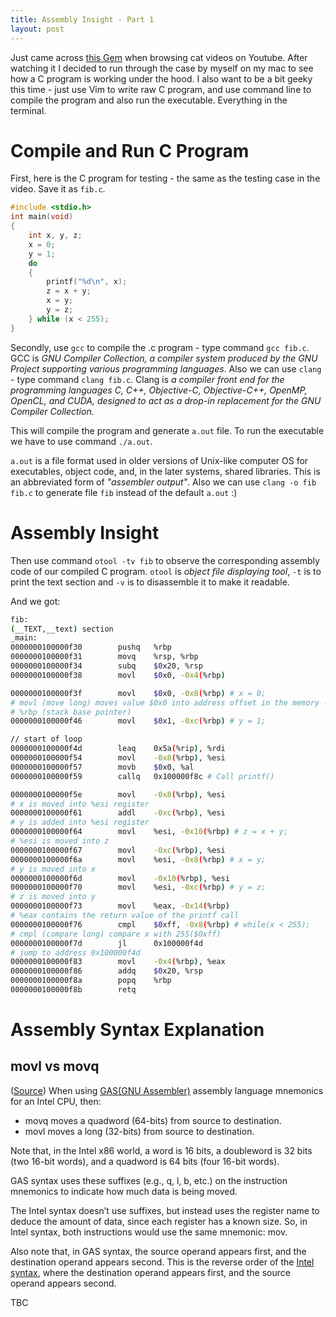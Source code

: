 ```yaml
---
title: Assembly Insight - Part 1
layout: post
---
```

Just came across [this Gem](https://www.youtube.com/watch?v=yOyaJXpAYZQ&t=0s&list=WL&index=48) when browsing cat videos on Youtube. After watching it I decided to run through the case by myself on my mac to see how a C program is working under the hood. I also want to be a bit geeky this time - just use Vim to write raw C program, and use command line to compile the program and also run the executable. Everything in the terminal.

# Compile and Run C Program

First, here is the C program for testing - the same as the testing case in the video. Save it as `fib.c`.

``` c
#include <stdio.h>
int main(void)
{
    int x, y, z;
    x = 0;
    y = 1;
    do
    {
        printf("%d\n", x);
        z = x + y;
        x = y;
        y = z;
    } while (x < 255);
}
```

Secondly, use `gcc` to compile the .c program - type command `gcc fib.c`. GCC is *GNU Compiler Collection, a compiler system produced by the GNU Project supporting various programming languages*. Also we can use `clang` - type command `clang fib.c`. Clang is *a compiler front end for the programming languages C, C++, Objective-C, Objective-C++, OpenMP, OpenCL, and CUDA, designed to act as a drop-in replacement for the GNU Compiler Collection.*

This will compile the program and generate `a.out` file. To run the executable we have to use command `./a.out`.

`a.out` is a file format used in older versions of Unix-like computer OS for executables, object code, and, in the later systems, shared libraries. This is an abbreviated form of *"assembler output"*. Also we can use `clang -o fib fib.c` to generate file `fib` instead of the default `a.out` :)

# Assembly Insight

Then use command `otool -tv fib` to observe the corresponding assembly code of our compiled C program. `otool` is *object file displaying tool*, `-t` is to print the text section and `-v` is to disassemble it to make it readable.

And we got:
``` bash
fib:
(__TEXT,__text) section
_main:
0000000100000f30        pushq   %rbp
0000000100000f31        movq    %rsp, %rbp
0000000100000f34        subq    $0x20, %rsp
0000000100000f38        movl    $0x0, -0x4(%rbp)

0000000100000f3f        movl    $0x0, -0x8(%rbp) # x = 0;
# movl (move long) moves value $0x0 into address offset in the memory -0x8 AKA x
# %rbp (stack base pointer)
0000000100000f46        movl    $0x1, -0xc(%rbp) # y = 1;

// start of loop
0000000100000f4d        leaq    0x5a(%rip), %rdi
0000000100000f54        movl    -0x8(%rbp), %esi
0000000100000f57        movb    $0x0, %al
0000000100000f59        callq   0x100000f8c # Call printf()

0000000100000f5e        movl    -0x8(%rbp), %esi
# x is moved into %esi register
0000000100000f61        addl    -0xc(%rbp), %esi
# y is added into %esi register
0000000100000f64        movl    %esi, -0x10(%rbp) # z = x + y;
# %esi is moved into z
0000000100000f67        movl    -0xc(%rbp), %esi
0000000100000f6a        movl    %esi, -0x8(%rbp) # x = y;
# y is moved into x
0000000100000f6d        movl    -0x10(%rbp), %esi
0000000100000f70        movl    %esi, -0xc(%rbp) # y = z;
# z is moved into y
0000000100000f73        movl    %eax, -0x14(%rbp)
# %eax contains the return value of the printf call
0000000100000f76        cmpl    $0xff, -0x8(%rbp) # while(x < 255);
# cmpl (compare long) compare x with 255($0xff)
0000000100000f7d        jl      0x100000f4d
# jump to address 0x100000f4d
0000000100000f83        movl    -0x4(%rbp), %eax
0000000100000f86        addq    $0x20, %rsp
0000000100000f8a        popq    %rbp
0000000100000f8b        retq
```

# Assembly Syntax Explanation

## movl vs movq

([Source](https://www.quora.com/What-is-the-difference-between-movq-and-movl-assembly-instruction)) When using [GAS(GNU Assembler)](https://en.wikipedia.org/wiki/GNU_Assembler) assembly language mnemonics for an Intel CPU, then:

* movq moves a quadword (64-bits) from source to destination.
* movl moves a long (32-bits) from source to destination.

Note that, in the Intel x86 world, a word is 16 bits, a doubleword is 32 bits (two 16-bit words), and a quadword is 64 bits (four 16-bit words).

GAS syntax uses these suffixes (e.g., q, l, b, etc.) on the instruction mnemonics to indicate how much data is being moved.

The Intel syntax doesn’t use suffixes, but instead uses the register name to deduce the amount of data, since each register has a known size. So, in Intel syntax, both instructions would use the same mnemonic: mov.

Also note that, in GAS syntax, the source operand appears first, and the destination operand appears second. This is the reverse order of the [Intel syntax](https://en.wikipedia.org/wiki/X86_assembly_language#Syntax), where the destination operand appears first, and the source operand appears second.

TBC
